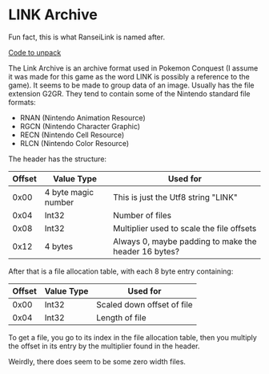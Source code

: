 # LINK Archive

Fun fact, this is what RanseiLink is named after.

[Code to unpack](https://github.com/Deijin27/RanseiLink/blob/master/RanseiLink.Core/Archive/Link.cs)

The Link Archive is an archive format used in Pokemon Conquest (I assume it was made for this game as the word LINK is possibly a reference to the game). It seems to be made to group data of an image. Usually has the file extension G2GR. They tend to contain some of the Nintendo standard file formats:

- RNAN (Nintendo Animation Resource)
- RGCN (Nintendo Character Graphic)
- RECN (Nintendo Cell Resource)
- RLCN (Nintendo Color Resource)

The header has the structure:

| Offset | Value Type | Used for |
| --- | --- | --- |
| 0x00 | 4 byte magic number | This is just the Utf8 string "LINK" |
| 0x04 | Int32 | Number of files |
| 0x08 | Int32 | Multiplier used to scale the file offsets |
| 0x12 | 4 bytes | Always 0, maybe padding to make the header 16 bytes? |

After that is a file allocation table, with each 8 byte entry containing:

| Offset | Value Type | Used for |
| --- | --- | --- |
| 0x00 | Int32 | Scaled down offset of file |
| 0x04 | Int32 | Length of file |

To get a file, you go to its index in the file allocation table, then you multiply the offset in its entry by the multiplier found in the header.

Weirdly, there does seem to be some zero width files.

